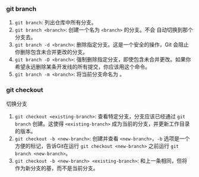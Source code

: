 ### git branch
1) `git branch`: 列出仓库中所有分支。
2) `git branch <branch>`: 创建一个名为 `<branch>` 的分支。不会 自动切换到那个分支去。
3) `git branch -d <branch>`: 删除指定分支。这是一个安全的操作，Git 会阻止你删除包含未合并更改的分支。
4) `git branch -D <branch>`: 强制删除指定分支，即使包含未合并更改。如果你希望永远删除某条开发线的所有提交，你应该用这个命令。
5) `git branch -m <branch>`: 将当前分支命名为 <branch>。

### git checkout
切换分支
1) `git checkout <existing-branch>`: 查看特定分支，分支应该已经通过 `git branch` 创建。这使得 `<existing-branch>` 成为当前的分支，并更新工作目录的版本。
2) `git checkout -b <new-branch>`: 创建并查看 `<new-branch>`，`-b` 选项是一个方便的标记，告诉Git在运行 `git checkout <new-branch>` 之前运行 `git branch <new-branch>`。 
3) `git checkout -b <new-branch> <existing-branch>`: 和上一条相同，但将 <existing-branch> 作为新分支的基，而不是当前分支。